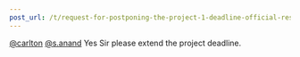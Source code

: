 ```yaml
---
post_url: /t/request-for-postponing-the-project-1-deadline-official-response-extended/166866/2
---
```

[@carlton](/u/carlton) [@s.anand](/u/s.anand) Yes Sir please extend the project deadline.